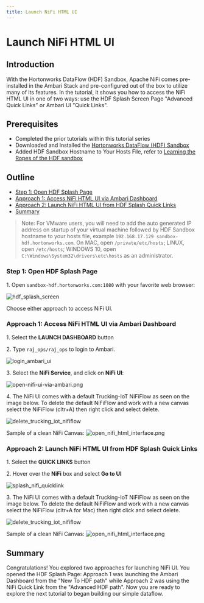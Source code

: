 ```yaml
---
title: Launch NiFi HTML UI
---
```


# Launch NiFi HTML UI

## Introduction

With the Hortonworks DataFlow (HDF) Sandbox, Apache NiFi comes pre-installed in the Ambari Stack and pre-configured out of the box to utilize many of its features. In the tutorial, it shows you how to access the NiFi HTML UI in one of two ways: use the HDF Splash Screen Page "Advanced Quick Links" or Ambari UI "Quick Links".

## Prerequisites

- Completed the prior tutorials within this tutorial series
- Downloaded and Installed the [Hortonworks DataFlow (HDF) Sandbox](https://www.cloudera.com/downloads/hortonworks-sandbox/hdf.html)
- Added HDF Sandbox Hostname to Your Hosts File, refer to [Learning the Ropes of the HDF sandbox](https://hortonworks.com/tutorial/getting-started-with-hdf-sandbox/)

## Outline

- [Step 1: Open HDF Splash Page](#step-1-open-hdf-splash-page)
- [Approach 1: Access NiFi HTML UI via Ambari Dashboard](#approach-1-access-nifi-html-ui-via-ambari-dashboard)
- [Approach 2: Launch NiFi HTML UI from HDF Splash Quick Links](#approach-2-launch-nifi-html-ui-from-hdf-splash-quick-links)
- [Summary](#summary)

> Note: For VMware users, you will need to add the auto generated IP address on startup of your virtual machine followed by HDF Sandbox hostname to your hosts file, example `192.168.17.129 sandbox-hdf.hortonworks.com`. On MAC, open `/private/etc/hosts`; LINUX, open `/etc/hosts`; WINDOWS 10, open `C:\Windows\System32\drivers\etc\hosts` as an administrator.

### Step 1: Open HDF Splash Page

1\. Open `sandbox-hdf.hortonworks.com:1080` with your favorite web browser:

![hdf_splash_screen](assets/tutorial-2-launch-nifi-html-ui/hdf_splash_screen.jpg)

Choose either approach to access NiFi UI.

### Approach 1: Access NiFi HTML UI via Ambari Dashboard

1\. Select the **LAUNCH DASHBOARD** button

2\. Type `raj_ops/raj_ops` to login to Ambari.

![login_ambari_ui](assets/tutorial-2-launch-nifi-html-ui/approach-1-ambari/login_ambari_ui.jpg)

3\. Select the **NiFi Service**, and click on **NiFi UI**:

![open-nifi-ui-via-ambari.png](assets/tutorial-2-launch-nifi-html-ui/approach-1-ambari/open-nifi-ui-via-ambari.jpg)

4\. The NiFi UI comes with a default Trucking-IoT NiFiFlow as seen on the image below. To delete the default NiFiFlow and work with a new canvas select the NiFiFlow (cltr+A) then right click and select delete.

![delete_trucking_iot_nififlow](assets/tutorial-2-launch-nifi-html-ui/approach-1-ambari/trucking_iot_delete_flow.jpg)

Sample of a clean NiFi Canvas:
![open_nifi_html_interface.png](assets/tutorial-2-launch-nifi-html-ui/approach-1-ambari/open_nifi_html_interface.jpg)

### Approach 2: Launch NiFi HTML UI from HDF Splash Quick Links

1\. Select the **QUICK LINKS** button

2\. Hover over the **NiFi** box and select **Go to UI**

![splash_nifi_quicklink](assets/tutorial-2-launch-nifi-html-ui/approach-2-splash/splash_nifi_quicklink.jpg)

3\. The NiFi UI comes with a default Trucking-IoT NiFiFlow as seen on the image below. To delete the default NiFiFlow and work with a new canvas select the NiFiFlow (cltr+A for Mac) then right click and select delete.

![delete_trucking_iot_nififlow](assets/tutorial-2-launch-nifi-html-ui/approach-1-ambari/trucking_iot_delete_flow.jpg)

Sample of a clean NiFi Canvas:
![open_nifi_html_interface.png](assets/tutorial-2-launch-nifi-html-ui/approach-2-splash/open_nifi_html_interface.jpg)

## Summary

Congratulations! You explored two approaches for launching NiFi UI. You opened the HDF Splash Page: Approach 1 was launching the Ambari Dashboard from the "New To HDF path" while Approach 2 was using the NiFi Quick Link from the "Advanced HDF path". Now you are ready to explore the next tutorial to began building our simple dataflow.

